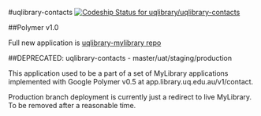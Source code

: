 #uqlibrary-contacts
[ ![Codeship Status for uqlibrary/uqlibrary-contacts](https://codeship.com/projects/8d5d7470-bcc1-0133-4df8-129a4e5cf2b4/status?branch=master)](https://codeship.com/projects/136355)

##Polymer v1.0

Full new application is [uqlibrary-mylibrary repo](https://github.com/uqlibrary/uqlibrary-mylibrary/)


##DEPRECATED: uqlibrary-contacts - master/uat/staging/production

This application used to be a part of a set of MyLibrary applications implemented with Google Polymer v0.5 at app.library.uq.edu.au/v1/contact.

Production branch deployment is currently just a redirect to live MyLibrary. To be removed after a reasonable time.
